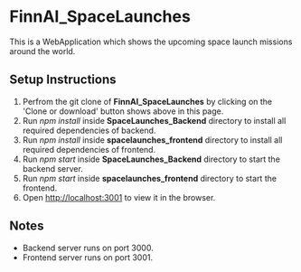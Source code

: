# FinnAI_SpaceLaunches
This is a WebApplication which shows the upcoming space launch missions around the world.

## Setup Instructions
1. Perfrom the git clone of **FinnAI_SpaceLaunches** by clicking on the 'Clone or download' button shows above in this page.
2. Run *npm install* inside **SpaceLaunches_Backend** directory to install all required dependencies of backend.
3. Run *npm install* inside **spacelaunches_frontend** directory to install all required dependencies of frontend.
4. Run *npm start* inside **SpaceLaunches_Backend** directory to start the backend server.
5. Run *npm start* inside **spacelaunches_frontend** directory to start the frontend.
6. Open [http://localhost:3001](http://localhost:3001) to view it in the browser.

## Notes
* Backend server runs on port 3000.
* Frontend server runs on port 3001.

